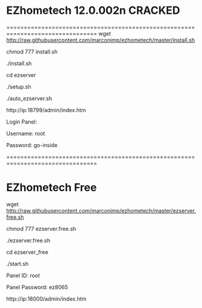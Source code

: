 # EZhometech 12.0.002n CRACKED 
================================================================================
wget http://raw.githubusercontent.com/marconimp/ezhometech/master/install.sh

chmod 777 install.sh

./install.sh

cd ezserver

./setup.sh

./auto_ezserver.sh

http://ip:18799/admin/index.htm

Login Panel:

Username: root

Password: go-inside

================================================================================
# EZhometech Free

wget http://raw.githubusercontent.com/marconimp/ezhometech/master/ezserver.free.sh

chmod 777 ezserver.free.sh

./ezserver.free.sh

cd ezserver_free

./start.sh

Panel ID: root

Panel Password: ez8065

http://ip:18000/admin/index.htm
